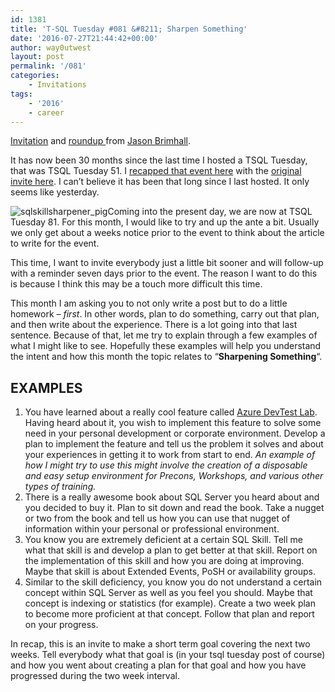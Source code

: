 ```yaml
---
id: 1381
title: 'T-SQL Tuesday #081 &#8211; Sharpen Something'
date: '2016-07-27T21:44:42+00:00'
author: way0utwest
layout: post
permalink: '/081'
categories:
    - Invitations
tags:
    - '2016'
    - career
---
```


[Invitation](http://jasonbrimhall.info/2016/07/27/t-sql-tuesday-081-sharpen-something/) and [roundup ](http://jasonbrimhall.info/2016/08/18/t-sql-tuesday-081-recap/)from [Jason Brimhall](http://jasonbrimhall.info/).

It has now been 30 months since the last time I hosted a TSQL Tuesday, that was TSQL Tuesday 51. I [recapped that event here](http://bit.ly/1oQkFTz) with the [original invite here](http://bit.ly/1ikg6fJ). I can’t believe it has been that long since I last hosted. It only seems like yesterday.

![sqlskillsharpener_pig](http://jasonbrimhall.info/wp-content/uploads/2016/07/sqlskillsharpener_pig.png)Coming into the present day, we are now at TSQL Tuesday 81. For this month, I would like to try and up the ante a bit. Usually we only get about a weeks notice prior to the event to think about the article to write for the event.

This time, I want to invite everybody just a little bit sooner and will follow-up with a reminder seven days prior to the event. The reason I want to do this is because I think this may be a touch more difficult this time.

This month I am asking you to not only write a post but to do a little homework – *first*. In other words, plan to do something, carry out that plan, and then write about the experience. There is a lot going into that last sentence. Because of that, let me try to explain through a few examples of what I might like to see. Hopefully these examples will help you understand the intent and how this month the topic relates to “**Sharpening Something**“.

## EXAMPLES

1. You have learned about a really cool feature called [Azure DevTest Lab](https://azure.microsoft.com/en-us/services/devtest-lab/). Having heard about it, you wish to implement this feature to solve some need in your personal development or corporate environment. Develop a plan to implement the feature and tell us the problem it solves and about your experiences in getting it to work from start to end. *An example of how I might try to use this might involve the creation of a disposable and easy setup environment for Precons, Workshops, and various other types of training.*
2. There is a really awesome book about SQL Server you heard about and you decided to buy it. Plan to sit down and read the book. Take a nugget or two from the book and tell us how you can use that nugget of information within your personal or professional environment.
3. You know you are extremely deficient at a certain SQL Skill. Tell me what that skill is and develop a plan to get better at that skill. Report on the implementation of this skill and how you are doing at improving. Maybe that skill is about Extended Events, PoSH or availability groups.
4. Similar to the skill deficiency, you know you do not understand a certain concept within SQL Server as well as you feel you should. Maybe that concept is indexing or statistics (for example). Create a two week plan to become more proficient at that concept. Follow that plan and report on your progress.

In recap, this is an invite to make a short term goal covering the next two weeks. Tell everybody what that goal is (in your tsql tuesday post of course) and how you went about creating a plan for that goal and how you have progressed during the two week interval.